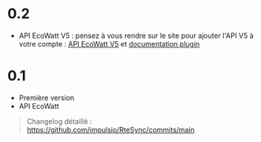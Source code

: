 # 0.2

- API EcoWatt V5 : pensez à vous rendre sur le site pour ajouter l'API V5 à votre compte : [API EcoWatt V5](https://data.rte-france.com/catalog/-/api/consumption/Ecowatt/v5.0) et [documentation plugin](https://github.com/impulsio/RteSync/blob/main/docs/fr_FR/index.md)

# 0.1

- Première version
- API EcoWatt


> Changelog détaillé :
> <https://github.com/impulsio/RteSync/commits/main>
